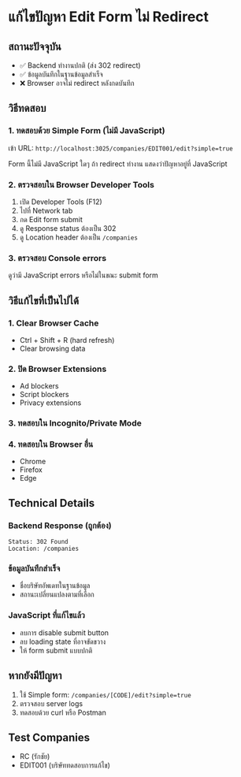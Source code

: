 # แก้ไขปัญหา Edit Form ไม่ Redirect

## สถานะปัจจุบัน
- ✅ Backend ทำงานปกติ (ส่ง 302 redirect)
- ✅ ข้อมูลบันทึกในฐานข้อมูลสำเร็จ
- ❌ Browser อาจไม่ redirect หลังกดบันทึก

## วิธีทดสอบ

### 1. ทดสอบด้วย Simple Form (ไม่มี JavaScript)
เข้า URL: `http://localhost:3025/companies/EDIT001/edit?simple=true`

Form นี้ไม่มี JavaScript ใดๆ ถ้า redirect ทำงาน แสดงว่าปัญหาอยู่ที่ JavaScript

### 2. ตรวจสอบใน Browser Developer Tools
1. เปิด Developer Tools (F12)
2. ไปที่ Network tab
3. กด Edit form submit
4. ดู Response status ต้องเป็น 302
5. ดู Location header ต้องเป็น `/companies`

### 3. ตรวจสอบ Console errors
ดูว่ามี JavaScript errors หรือไม่ในขณะ submit form

## วิธีแก้ไขที่เป็นไปได้

### 1. Clear Browser Cache
- Ctrl + Shift + R (hard refresh)
- Clear browsing data

### 2. ปิด Browser Extensions
- Ad blockers
- Script blockers
- Privacy extensions

### 3. ทดสอบใน Incognito/Private Mode

### 4. ทดสอบใน Browser อื่น
- Chrome
- Firefox
- Edge

## Technical Details

### Backend Response (ถูกต้อง)
```
Status: 302 Found
Location: /companies
```

### ข้อมูลบันทึกสำเร็จ
- ชื่อบริษัทอัพเดทในฐานข้อมูล
- สถานะเปลี่ยนแปลงตามที่เลือก

### JavaScript ที่แก้ไขแล้ว
- ลบการ disable submit button
- ลบ loading state ที่อาจขัดขวาง
- ให้ form submit แบบปกติ

## หากยังมีปัญหา

1. ใช้ Simple form: `/companies/[CODE]/edit?simple=true`
2. ตรวจสอบ server logs
3. ทดสอบด้วย curl หรือ Postman

## Test Companies
- RC (รักชัย)
- EDIT001 (บริษัททดสอบการแก้ไข)